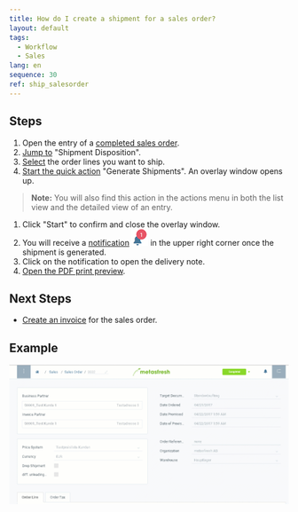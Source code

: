```yaml
---
title: How do I create a shipment for a sales order?
layout: default
tags:
  - Workflow
  - Sales
lang: en
sequence: 30
ref: ship_salesorder
---
```


## Steps
1. Open the entry of a [completed sales order](SalesOrder_recording).
1. [Jump to](JumptoviaSidebar) "Shipment Disposition".
1. [Select](RecordSelection) the order lines you want to ship.
1. [Start the quick action](StartAction#quick-actions) "Generate Shipments". An overlay window opens up.
 >**Note:** You will also find this action in the actions menu in both the list view and the detailed view of an entry.

1. Click "Start" to confirm and close the overlay window.
1. You will receive a [notification](Notification_types) ![](assets/NotificationBell_WebUI.png) in the upper right corner once the shipment is generated.
1. Click on the notification to open the delivery note.
1. [Open the PDF print preview](PrintPreview).

## Next Steps
- [Create an invoice](Invoice_SalesOrder) for the sales order.

## Example
<kbd><img src="assets/order_shipment.gif" alt="GIF: Create shipment for sales order"></kbd>
